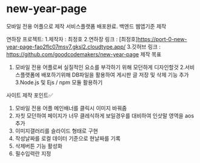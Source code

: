 # new-year-page
모바일 전용 어플으로 제작
서비스플랫폼 배포완료. 백엔드 웹앱기준 제작

연하장 프로젝트:
1.제작자 : 최정호
2.연하장 링크 : [최정호]https://port-0-new-year-page-fao2flc07msv7.gksl2.cloudtype.app/
3.깃허브 링크 : https://github.com/goodcodemakers/new-year-page
제작 목표
1. 모바일 전용 어플로써 실질적인 요소를 부각하기 위해 모던하게 디자인할것
2.서비스플랫폼에 배포하기위해 DB파일을 활용하여 게시판 글 저장 및 삭제 기능 추가
3.Node.js 및 Ejs / npm 모듈 활용하기


사이트 제작 포인트✅
1. 모바일 전용 어플 메인배너를 클릭시 이미지 바꿔줌
2. 자칫 모던하여 페이지가 너무 클레식하게 보일경우를 대비하여 인삿말 영역을 aos 추가
3. 이미지갤러리를 슬라이드 형태로 구현 
4. 작성날짜를 로컬 데이터 기준으로 현날짜를 기록
5. 삭제버튼 기능 활성화
6. 필수입력란 지정
